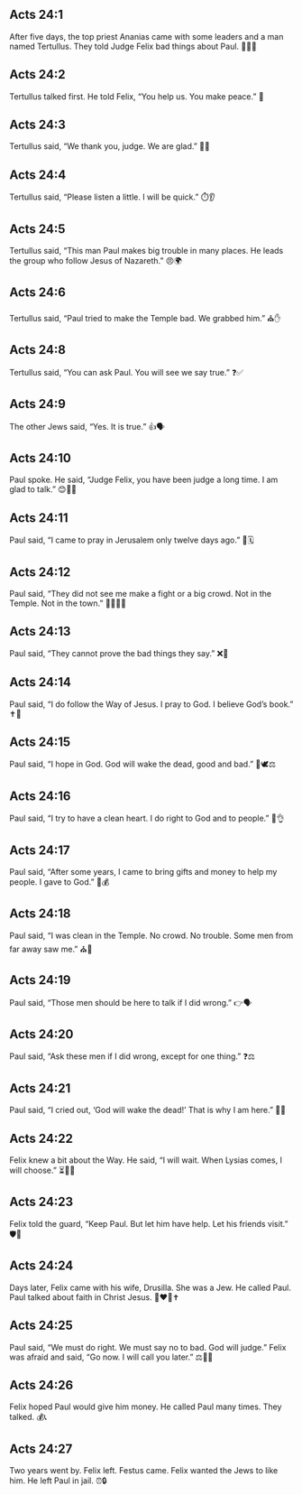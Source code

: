 ## Acts 24:1
After five days, the top priest Ananias came with some leaders and a man named Tertullus. They told Judge Felix bad things about Paul. 🧑‍⚖️📣
## Acts 24:2
Tertullus talked first. He told Felix, “You help us. You make peace.” 🙂
## Acts 24:3
Tertullus said, “We thank you, judge. We are glad.” 🙏😊
## Acts 24:4
Tertullus said, “Please listen a little. I will be quick.” ⏱️👂
## Acts 24:5
Tertullus said, “This man Paul makes big trouble in many places. He leads the group who follow Jesus of Nazareth.” 😠🌍
## Acts 24:6
Tertullus said, “Paul tried to make the Temple bad. We grabbed him.” ⛪✋
## Acts 24:8
Tertullus said, “You can ask Paul. You will see we say true.” ❓✅
## Acts 24:9
The other Jews said, “Yes. It is true.” 👍🗣️
## Acts 24:10
Paul spoke. He said, “Judge Felix, you have been judge a long time. I am glad to talk.” 😊🧑‍⚖️
## Acts 24:11
Paul said, “I came to pray in Jerusalem only twelve days ago.” 🙏🗓️
## Acts 24:12
Paul said, “They did not see me make a fight or a big crowd. Not in the Temple. Not in the town.” 🚫👊🚫👥
## Acts 24:13
Paul said, “They cannot prove the bad things they say.” ❌📜
## Acts 24:14
Paul said, “I do follow the Way of Jesus. I pray to God. I believe God’s book.” ✝️📖
## Acts 24:15
Paul said, “I hope in God. God will wake the dead, good and bad.” 🙏🕊️⚖️
## Acts 24:16
Paul said, “I try to have a clean heart. I do right to God and to people.” 💖👌
## Acts 24:17
Paul said, “After some years, I came to bring gifts and money to help my people. I gave to God.” 🎁💰
## Acts 24:18
Paul said, “I was clean in the Temple. No crowd. No trouble. Some men from far away saw me.” ⛪🧼
## Acts 24:19
Paul said, “Those men should be here to talk if I did wrong.” 👉🗣️
## Acts 24:20
Paul said, “Ask these men if I did wrong, except for one thing.” ❓⚖️
## Acts 24:21
Paul said, “I cried out, ‘God will wake the dead!’ That is why I am here.” 📣🌅
## Acts 24:22
Felix knew a bit about the Way. He said, “I will wait. When Lysias comes, I will choose.” ⏳🧑‍⚖️
## Acts 24:23
Felix told the guard, “Keep Paul. But let him have help. Let his friends visit.” 🛡️🤝
## Acts 24:24
Days later, Felix came with his wife, Drusilla. She was a Jew. He called Paul. Paul talked about faith in Christ Jesus. 👩‍❤️‍👨✝️
## Acts 24:25
Paul said, “We must do right. We must say no to bad. God will judge.” Felix was afraid and said, “Go now. I will call you later.” ⚖️🚫😨
## Acts 24:26
Felix hoped Paul would give him money. He called Paul many times. They talked. 💰📞
## Acts 24:27
Two years went by. Felix left. Festus came. Felix wanted the Jews to like him. He left Paul in jail. ⏰🔒
